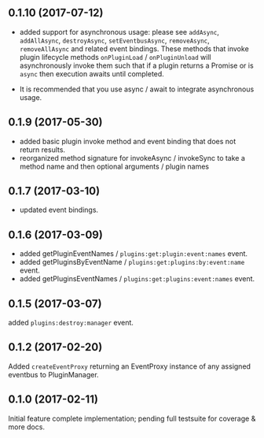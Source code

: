 ## 0.1.10 (2017-07-12)
- added support for asynchronous usage: please see `addAsync`, `addAllAsync`, `destroyAsync`, 
`setEventbusAsync`, `removeAsync`, `removeAllAsync` and related event bindings. These methods 
that invoke plugin lifecycle methods `onPluginLoad` / `onPluginUnload` will asynchronously invoke
them such that if a plugin returns a Promise or is `async` then execution awaits until completed.

- It is recommended that you use async / await to integrate asynchronous usage.

## 0.1.9 (2017-05-30)
- added basic plugin invoke method and event binding that does not return results.
- reorganized method signature for invokeAsync / invokeSync to take a method name and then optional 
  arguments / plugin names  

## 0.1.7 (2017-03-10)
- updated event bindings.

## 0.1.6 (2017-03-09)
- added getPluginEventNames / `plugins:get:plugin:event:names` event.
- added getPluginsByEventName / `plugins:get:plugins:by:event:name` event.
- added getPluginsEventNames / `plugins:get:plugins:event:names` event.

## 0.1.5 (2017-03-07)
added `plugins:destroy:manager` event.

## 0.1.2 (2017-02-20)
Added `createEventProxy` returning an EventProxy instance of any assigned eventbus to PluginManager.

## 0.1.0 (2017-02-11)
Initial feature complete implementation; pending full testsuite for coverage & more docs.
